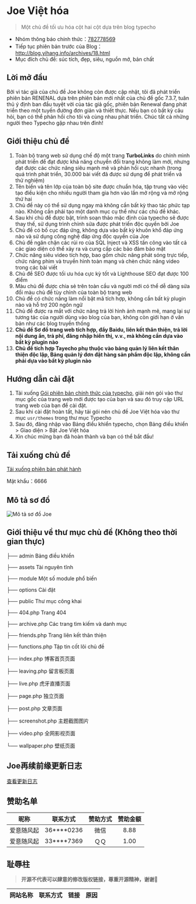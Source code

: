 # Joe Việt hóa

> Một chủ đề tối ưu hóa cột hai cột dựa trên blog typecho

- Nhóm thông báo chính thức：[782778569](https://qm.qq.com/q/9qlyquSaXe)
- Tiếp tục phiên bản trước của Blog：<http://blog.yihang.info/archives/18.html>
- Mục đích chủ đề: súc tích, đẹp, siêu, nguồn mở, bản chất

## Lời mở đầu

Bởi vì tác giả của chủ đề Joe không còn được cập nhật, tôi đã phát triển phiên bản RENENAL dựa trên phiên bản mới nhất của chủ đề gốc 7.3.7, tuân thủ ý định ban đầu tuyệt vời của tác giả gốc, phiên bản Renewal đang phát triển theo một tuyến đường đơn giản và thiết thực. 
Nếu bạn có bất kỳ câu hỏi, bạn có thể phản hồi cho tôi và cùng nhau phát triển. Chúc tất cả những người theo Typecho gặp nhau trên đỉnh!

## Giới thiệu chủ đề

1. Toàn bộ trang web sử dụng chế độ một trang **TurboLinks** do chính mình phát triển để đạt được khả năng chuyển đổi trang không làm mới, nhưng đạt được các chức năng siêu mạnh mẽ và phản hồi cực nhanh (trong quá trình phát triển, 30.000 bài viết đã được sử dụng để phát triển và thử nghiệm)
2. Tên biến và tên lớp của toàn bộ site được chuẩn hóa, tập trung vào việc tạo điều kiện cho nhiều người tham gia hơn vào lần mở rộng và mở rộng thứ hai
3. Chủ đề này có thể sử dụng ngay mà không cần bất kỳ thao tác phức tạp nào. Không cần phải tạo một danh mục cụ thể như các chủ đề khác.
4. Sau khi chủ đề được bật, trình soạn thảo mặc định của typecho sẽ được thay thế, sử dụng trình chỉnh sửa được phát triển độc quyền bởi Joe
5. Chủ đề có bố cục đáp ứng, không dựa vào bất kỳ khuôn khổ đáp ứng nào và sử dụng công nghệ đáp ứng độc quyền của Joe
6. Chủ đề ngăn chặn các rủi ro của SQL Inject và XSS tấn công vào tất cả các giao diện có thể xảy ra và cung cấp các bảo đảm bảo mật
7. Chức năng siêu video tích hợp, bao gồm chức năng phát sóng trực tiếp, chức năng phim và truyền hình toàn mạng và chèn chức năng video trong các bài viết
8. Chủ đề SEO được tối ưu hóa cực kỳ tốt và Lighthouse SEO đạt được 100 điểm
9. Màu chủ đề được chia sẻ trên toàn cầu và người mới có thể dễ dàng sửa đổi màu chủ đề tùy chỉnh của toàn bộ trang web
10. Chủ đề có chức năng làm nổi bật mã tích hợp, không cần bất kỳ plugin nào và hỗ trợ 200 ngôn ngữ
11. Chủ đề được ra mắt với chức năng trả lời hình ảnh mạnh mẽ, mang lại sự tương tác của người dùng vào blog của bạn, không còn giới hạn ở văn bản như các blog truyền thống
12. **Chủ đề Sơ đồ trang web tích hợp, đẩy Baidu, liên kết thân thiện, trả lời nội dung ẩn, trả phí, đăng nhập hiển thị, v.v., mà không cần dựa vào bất kỳ plugin nào**
13. **Chủ đề tích hợp Tayecho phụ thuộc vào bảng quản lý liên kết thân thiện độc lập, Bảng quản lý đơn đặt hàng sản phẩm độc lập, không cần phải dựa vào bất kỳ plugin nào**

## Hướng dẫn cài đặt

1. Tải xuống [Gói phiên bản chính thức của typecho](https://typecho.org/download), giải nén gói vào thư mục gốc của trang web mới được tạo của bạn và sau đó truy cập URL trang web của bạn để cài đặt.
2. Sau khi cài đặt hoàn tất, hãy tải gói nén chủ đề Joe Việt hóa vào thư mục `usr/themes` trong thư mục Typecho
3. Sau đó, đăng nhập vào Bảng điều khiển typecho, chọn Bảng điều khiển > Giao diện > Bật Joe Việt hóa
4. Xin chúc mừng bạn đã hoàn thành và bạn có thể bắt đầu!

## Tải xuống chủ đề

[Tải xuống phiên bản phát hành](https://wwdd.lanzoue.com/b01kyo7na)

Mật khẩu：6666

## Mô tả sơ đồ

![Mô tả sơ đồ Joe](http://storage.yihang.info/media/202207252029421.jpg)

## Giới thiệu về thư mục chủ đề (Không theo thời gian thực)

├── admin Bảng điều khiển

├── assets Tài nguyên tĩnh

├── module Một số module phổ biến

├── options Cài đặt

├── public Thư mục công khai

├── 404.php Trang 404

├── archive.php Các trang tìm kiếm và danh mục

├── friends.php Trang liên kết thân thiện

├── functions.php Tập tin cốt lõi chủ đề

├── index.php 博客首页页面

├── leaving.php 留言板页面

├── live.php 虎牙直播页面

├── page.php 独立页面

├── post.php 文章页面

├── screenshot.php 主题截图图片

├── video.php 全网影视页面

└── wallpaper.php 壁纸页面

## Joe再续前缘更新日志

[查看更新日志](/UPDATE.md)

## 赞助名单

|  昵称   |  联系方式  | 赞助方式 | 赞助金额 |
|:------:|:----------:|:----:|:----:|
| 爱意随风起 | 36****0236 | 微信 | 8.88 |
| 爱意随风起 | 33****7369 | ＱＱ | 1.00 |

## 耻辱柱

> **开源不代表可以肆意的修改版权链接，尊重开源精神，谢谢🌹**

| 网站名称 | 联系方式 | 链接 | 原因 |
| - | - | - | - |
